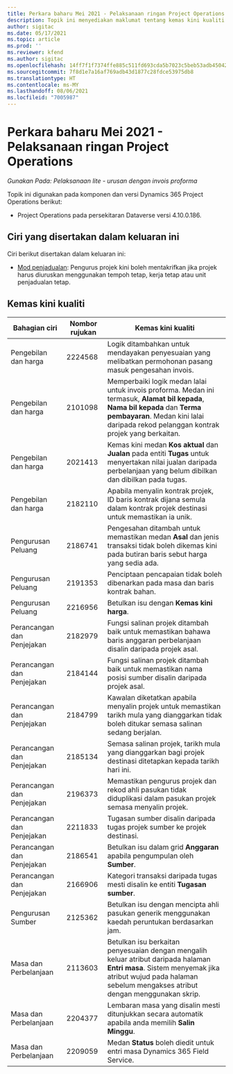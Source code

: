 ```yaml
---
title: Perkara baharu Mei 2021 - Pelaksanaan ringan Project Operations
description: Topik ini menyediakan maklumat tentang kemas kini kualiti yang tersedia pada bulan Mei 2021 keluaran pelaksanaan ringan Project Operations.
author: sigitac
ms.date: 05/17/2021
ms.topic: article
ms.prod: ''
ms.reviewer: kfend
ms.author: sigitac
ms.openlocfilehash: 14ff7f1f7374ffe885c511fd693cda5b7023c5beb53adb45042ddda1e932c93d
ms.sourcegitcommit: 7f8d1e7a16af769adb43d1877c28fdce53975db8
ms.translationtype: HT
ms.contentlocale: ms-MY
ms.lasthandoff: 08/06/2021
ms.locfileid: "7005987"
---
```

# <a name="whats-new-may-2021---project-operations-lite-deployment"></a>Perkara baharu Mei 2021 - Pelaksanaan ringan Project Operations

_Gunakan Pada: Pelaksanaan lite - urusan dengan invois proforma_

Topik ini digunakan pada komponen dan versi Dynamics 365 Project Operations berikut:

   - Project Operations pada persekitaran Dataverse versi 4.10.0.186.

## <a name="features-included-in-this-release"></a>Ciri yang disertakan dalam keluaran ini

Ciri berikut disertakan dalam keluaran ini:

- [Mod penjadualan](../../project-management/scheduling-modes.md): Pengurus projek kini boleh mentakrifkan jika projek harus diuruskan menggunakan tempoh tetap, kerja tetap atau unit penjadualan tetap.

## <a name="quality-updates"></a>Kemas kini kualiti

| **Bahagian ciri** | **Nombor rujukan** | **Kemas kini kualiti** |
| --- | --- | --- |
| Pengebilan dan harga | 2224568 | Logik ditambahkan untuk mendayakan penyesuaian yang melibatkan permohonan pasang masuk pengesahan invois. |
| Pengebilan dan harga | 2101098 | Memperbaiki logik medan lalai untuk invois proforma. Medan ini termasuk, **Alamat bil kepada**, **Nama bil kepada** dan **Terma pembayaran**. Medan kini lalai daripada rekod pelanggan kontrak projek yang berkaitan. |
| Pengebilan dan harga | 2021413 | Kemas kini medan **Kos aktual** dan **Jualan** pada entiti **Tugas** untuk menyertakan nilai jualan daripada perbelanjaan yang belum dibilkan dan dibilkan pada tugas. |
| Pengebilan dan harga | 2182110 | Apabila menyalin kontrak projek, ID baris kontrak dijana semula dalam kontrak projek destinasi untuk memastikan ia unik. |
| Pengurusan Peluang | 2186741 | Pengesahan ditambah untuk memastikan medan **Asal** dan jenis transaksi tidak boleh dikemas kini pada butiran baris sebut harga yang sedia ada. |
| Pengurusan Peluang | 2191353 | Penciptaan pencapaian tidak boleh dibenarkan pada masa dan baris kontrak bahan. |
| Pengurusan Peluang | 2216956 | Betulkan isu dengan **Kemas kini harga**. |
| Perancangan dan Penjejakan | 2182979 | Fungsi salinan projek ditambah baik untuk memastikan bahawa baris anggaran perbelanjaan disalin daripada projek asal. |
| Perancangan dan Penjejakan | 2184144 | Fungsi salinan projek ditambah baik untuk memastikan nama posisi sumber disalin daripada projek asal. |
| Perancangan dan Penjejakan | 2184799 | Kawalan diketatkan apabila menyalin projek untuk memastikan tarikh mula yang dianggarkan tidak boleh ditukar semasa salinan sedang berjalan. |
| Perancangan dan Penjejakan | 2185134 | Semasa salinan projek, tarikh mula yang dianggarkan bagi projek destinasi ditetapkan kepada tarikh hari ini. |
| Perancangan dan Penjejakan | 2196373 | Memastikan pengurus projek dan rekod ahli pasukan tidak diduplikasi dalam pasukan projek semasa menyalin projek. |
| Perancangan dan Penjejakan | 2211833 | Tugasan sumber disalin daripada tugas projek sumber ke projek destinasi. |
| Perancangan dan Penjejakan | 2186541 | Betulkan isu dalam grid **Anggaran** apabila pengumpulan oleh **Sumber**. |
| Perancangan dan Penjejakan | 2166906 | Kategori transaksi daripada tugas mesti disalin ke entiti **Tugasan sumber**. |
| Pengurusan Sumber | 2125362 | Betulkan isu dengan mencipta ahli pasukan generik menggunakan kaedah peruntukan berdasarkan jam. |
| Masa dan Perbelanjaan | 2113603 | Betulkan isu berkaitan penyesuaian dengan mengalih keluar atribut daripada halaman **Entri masa**. Sistem menyemak jika atribut wujud pada halaman sebelum mengakses atribut dengan menggunakan skrip. |
| Masa dan Perbelanjaan | 2204377 | Lembaran masa yang disalin mesti ditunjukkan secara automatik apabila anda memilih **Salin Minggu**. |
| Masa dan Perbelanjaan | 2209059 | Medan **Status** boleh diedit untuk entri masa Dynamics 365 Field Service. |
